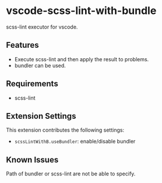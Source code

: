 # vscode-scss-lint-with-bundle
scss-lint executor for vscode.

## Features
- Execute scss-lint and then apply the result to problems.
- bundler can be used.

## Requirements
- scss-lint

## Extension Settings
This extension contributes the following settings:

- `scssLintWithB.useBundler`: enable/disable bundler

## Known Issues

Path of bundler or scss-lint are not be able to specify.
